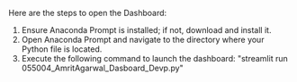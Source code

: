 Here are the steps to open the Dashboard:

1. Ensure Anaconda Prompt is installed; if not, download and install it.
2. Open Anaconda Prompt and navigate to the directory where your Python file is located.
3. Execute the following command to launch the dashboard:
       "streamlit run 055004_AmritAgarwal_Dasboard_Devp.py" 
   
